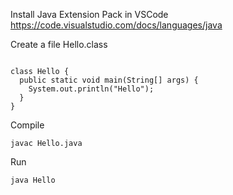 Install Java Extension Pack in VSCode
https://code.visualstudio.com/docs/languages/java

Create a file Hello.class

```

class Hello {
  public static void main(String[] args) {
    System.out.println("Hello");
  }
}
```

Compile
```
javac Hello.java
```

Run
```
java Hello
```